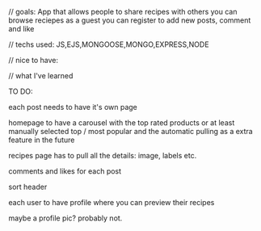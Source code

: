 // goals:
App that allows people to share recipes with others
you can browse reciepes as a guest 
you can register to add new posts, comment and like 

// techs used: 
JS,EJS,MONGOOSE,MONGO,EXPRESS,NODE

// nice to have:

// what I've learned



TO DO: 


each post needs to have it's own page

homepage to have a carousel with the top rated products or at least manually selected top / most popular and the automatic pulling as a extra feature in the future


recipes page has to pull all the details: image, labels etc. 

comments and likes for each post

sort header 

each user to have profile where you can preview their recipes 

maybe a profile pic? probably not.

